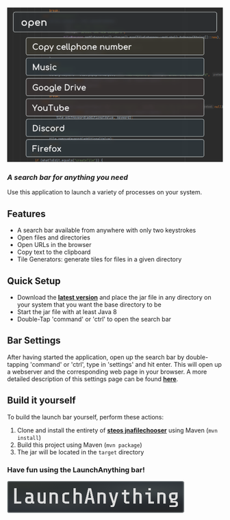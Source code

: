 
![Example search results](doc/img/barExample.png)

### _A search bar for anything you need_
Use this application to launch a variety of processes on your system.

## Features

- A search bar available from anywhere with only two keystrokes
- Open files and directories
- Open URLs in the browser
- Copy text to the clipboard
- Tile Generators: generate tiles for files in a given directory

## Quick Setup

- Download the **[latest version](https://github.com/Skyball2000/launch-anything/releases)** and place the jar file in any
  directory on your system that you want the base directory to be
- Start the jar file with at least Java 8
- Double-Tap 'command' or 'ctrl' to open the search bar

## Bar Settings

After having started the application, open up the search bar by double-tapping 'command' or 'ctrl', type in 'settings'
and hit enter. This will open up a webserver and the corresponding web page in your browser. A more detailed
description of this settings page can be found **[here](doc/how-to.md)**.

## Build it yourself

To build the launch bar yourself, perform these actions:

1. Clone and install the entirety of **[steos jnafilechooser](https://github.com/steos/jnafilechooser.git)** using Maven
   (`mvn install`)
2. Build this project using Maven (`mvn package`)
3. The jar will be located in the `target` directory

### Have fun using the LaunchAnything bar!

![LaunchAnything](doc/img/LaunchAnythingLogoDefSmall.png)
